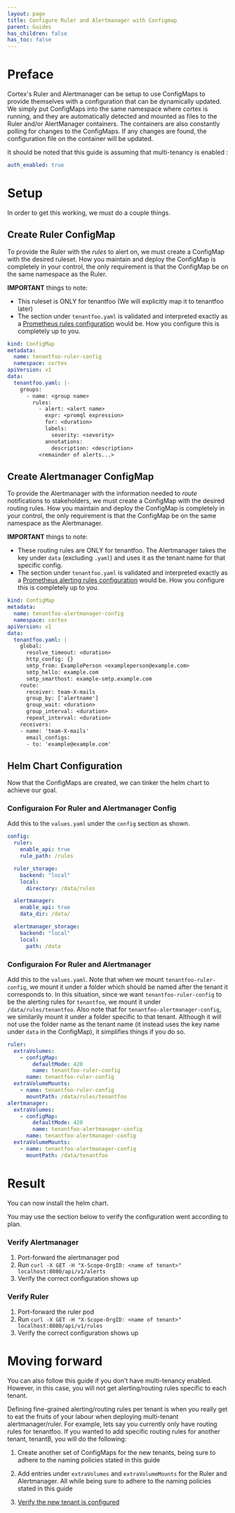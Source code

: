 ```yaml
---
layout: page
title: Configure Ruler and Alertmanager with Configmap
parent: Guides
has_children: false
has_toc: false
---
```

# Preface

Cortex's Ruler and Alertmanager can be setup to use ConfigMaps to provide themselves with a configuration that can be dynamically updated.
We simply put ConfigMaps into the same namespace where cortex is running, and they are automatically detected and mounted as files to the Ruler and/or AlertManager containers.
The containers are also constantly polling for changes to the ConfigMaps. If any changes are found, the configuration file on the container will be updated.

It should be noted that this guide is assuming that multi-tenancy is enabled :
```yaml
auth_enabled: true
```
# Setup

In order to get this working, we must do a couple things.

## Create Ruler ConfigMap

To provide the Ruler with the *rules* to alert on, we must create a ConfigMap with the desired ruleset. How you maintain and deploy the ConfigMap is completely in your control, the only requirement is that the ConfigMap be on the same namespace as the Ruler.

**IMPORTANT** things to note:

- This ruleset is ONLY for tenantfoo (We will explicitly map it to tenantfoo later)
- The section under `tenantfoo.yaml` is validated and interpreted exactly as a [Prometheus rules configuration](https://prometheus.io/docs/prometheus/latest/configuration/recording_rules/) would be. How you configure this is completely up to you.

```yaml
kind: ConfigMap
metadata:
  name: tenantfoo-ruler-config
  namespace: cortex
apiVersion: v1
data:
  tenantfoo.yaml: |-
    groups:
      - name: <group name>
        rules:
          - alert: <alert name>
            expr: <promql expression>
            for: <duration>
            labels:
              severity: <severity>
            annotations:
              description: <description>
          <remainder of alerts...>
```

## Create Alertmanager ConfigMap

To provide the Alertmanager with the information needed to *route* notifications to stakeholders, we must create a ConfigMap with the desired routing rules. How you maintain and deploy the ConfigMap is completely in your control, the only requirement is that the ConfigMap be on the same namespace as the Alertmanager.

**IMPORTANT** things to note:

- These routing rules are ONLY for tenantfoo. The Alertmanager takes the key under `data` (excluding `.yaml`) and uses it as the tenant name for that specific config.
- The section under `tenantfoo.yaml` is validated and interpreted exactly as a [Prometheus alerting rules configuration](https://prometheus.io/docs/prometheus/latest/configuration/alerting_rules/) would be. How you configure this is completely up to you.

```yaml
kind: ConfigMap
metadata:
  name: tenantfoo-alertmanager-config
  namespace: cortex
apiVersion: v1
data:
  tenantfoo.yaml: |
    global:
      resolve_timeout: <duration>
      http_config: {}
      smtp_from: ExamplePerson <exampleperson@example.com>
      smtp_hello: example.com
      smtp_smarthost: example-smtp.example.com
    route:
      receiver: team-X-mails
      group_by: ['alertname']
      group_wait: <duration>
      group_interval: <duration>
      repeat_interval: <duration>
    receivers:
    - name: 'team-X-mails'
      email_configs:
      - to: 'example@example.com'
```

## Helm Chart Configuration

Now that the ConfigMaps are created, we can tinker the helm chart to achieve our goal.

### Configuraion For Ruler and Alertmanager Config
Add this to the `values.yaml` under the `config` section as shown.

```yaml
config:
  ruler:
    enable_api: true
    rule_path: /rules

  ruler_storage:
    backend: "local"
    local:
      directory: /data/rules

  alertmanager:
    enable_api: true
    data_dir: /data/

  alertmanager_storage:
    backend: "local"
    local:
      path: /data
```

### Configuraion For Ruler and Alertmanager
Add this to the `values.yaml`.
Note that when we mount `tenantfoo-ruler-config`, we mount it under a folder which should be named after the tenant it corresponds to. In this situation, since we want `tenantfoo-ruler-config` to be the alerting rules for `tenantfoo`, we mount it under `/data/rules/tenantfoo`.
Also note that for `tenantfoo-alertmanager-config`, we similarily mount it under a folder specific to that tenant. Although it will not use the folder name as the tenant name (it instead uses the key name under `data` in the ConfigMap), it simplifies things if you do so.

```yaml
ruler:
  extraVolumes:
    - configMap:
        defaultMode: 420
        name: tenantfoo-ruler-config
      name: tenantfoo-ruler-config
  extraVolumeMounts:
    - name: tenantfoo-ruler-config
      mountPath: /data/rules/tenantfoo
alertmanager:
  extraVolumes:
    - configMap:
        defaultMode: 420
        name: tenantfoo-alertmanager-config
      name: tenantfoo-alertmanager-config
  extraVolumeMounts:
    - name: tenantfoo-alertmanager-config
      mountPath: /data/tenantfoo
```

# Result

You can now install the helm chart.

You may use the section below to verify the configuration went according to plan.

### Verify Alertmanager

1. Port-forward the alertmanager pod
2. Run `curl -X GET -H "X-Scope-OrgID: <name of tenant>" localhost:8080/api/v1/alerts`
3. Verify the correct configuration shows up

### Verify Ruler

1. Port-forward the ruler pod
2. Run `curl -X GET -H "X-Scope-OrgID: <name of tenant>" localhost:8080/api/v1/rules`
3. Verify the correct configuration shows up

# Moving forward

You can also follow this guide if you don't have multi-tenancy enabled. However, in this case, you will not get alerting/routing rules specific to each tenant.

Defining fine-grained alerting/routing rules per tenant is when you really get to eat the fruits of your labour when deploying multi-tenant alertmanager/ruler. For example, lets say you currently only have routing rules for tenantfoo. If you wanted to add specific routing rules for another tenant, tenantB, you will do the following:

1. Create another set of ConfigMaps for the new tenants, being sure to adhere to the naming policies stated in this guide

2. Add entries under `extraVolumes` and `extraVolumeMounts` for the Ruler and Alertmanager. All while being sure to adhere to the naming policies stated in this guide

3. [Verify the new tenant is configured](#result)